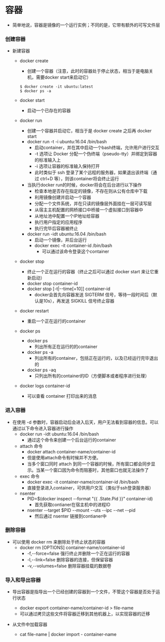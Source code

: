 
# 容器

* 简单地说，容器是镜像的一个运行实例；不同的是，它带有额外的可写文件层

### 创建容器

* 新建容器
    * docker create 
        * 创建一个容器（注意，此时的容器处于停止状态，相当于是电脑关机，需要docker start来启动它）
        ```
        $ docker create -it ubuntu:latest
        $ docker ps -a
        ```
    * docker start 
        * 启动一个已存在的容器

    * docker run 
        * 创建一个容器并启动它，相当于是 docker create 之后再 docker start
        * docker run -t -i ubuntu:16.04 /bin/bash
            * 启动container，并在其中启动一个bash终端，允许用户进行交互
            * -t 选项让 Docker 分配一个伪终端（pseudo-tty）并绑定到容器的标准输入上
            * -i 选项让容器的标准输入保持打开
            * 此时类似于 ssh 登录了某个远程的服务器，如果退出该终端（通过 ctrl+D 等），则该container将会终止运行
        * 当执行docker run的时候，docker将会在后台进行以下操作
            * 检查本地是否存在指定的镜像，不存在则从公有仓库中下载
            * 利用镜像创建并启动一个容器
            * 分配一个文件系统，并在只读的镜像层外面挂在一层可读写层
            * 从宿主主机配置的网桥接口中桥接一个虚拟接口到容器中
            * 从地址池中配置一个IP地址给容器
            * 执行用户指定的应用程序
            * 执行完毕后容器被终止
        * docker run -idt ubuntu:16.04 /bin/bash
            * 启动一个镜像，并后台运行
            * docker exec -it container-id /bin/bash
                * 可以通过该命令登录这个container

    * docker stop
        * 终止一个正在运行的容器（终止之后可以通过 docker start 来让它重新启动）
        * docker stop container-id
        * docker stop [-t|--time[=10]] container-id
            * docker会首先向容器发送 SIGTERM 信号，等待一段时间后（默认是10s），再发送 SIGKILL 信号终止容器
        
    * docker restart
        * 重启一个正在运行的container

    * docker ps
        * docker ps 
            * 列出所有正在运行的的container
        * docker ps -a 
            * 列出所有的container，包括正在运行的，以及已经运行完毕退出的
        * docker ps -aq
            * 只列出所有的container的ID（方便脚本或者程序进行处理）

    * docker logs container-id
        * 可以查看 container 打印出来的消息

### 进入容器

* 在使用 -d 参数时，容器启动后会进入后天，用户无法看到容器的信息。可以通过以下命令进入容器进行操作
    * docker run -idt ubuntu:16.04 /bin/bash
        * 通过这个命令来创建一个后台运行的container
    * attach 命令
        * docker attach container-name/container-id 
        * 但是使用attach命令有时候并不方便。
        * 当多个窗口同时 attach 到同一个容器的时候，所有窗口都会同步显示。当某一个窗口因为命令而阻塞时，其他窗口也就无法操作了
    * exec 命令
        * docker exec -it container-name/container-id /bin/bash
        * 直接登录进入container，可供用户交互（类似于ssh登录服务器）
    * nsenter
        * PID=$(docker inspect --format "{{ .State.Pid }}" container-id)
            * 首先获取contianer在宿主机中的进程ID
        * nsenter --target $PID --mount --uts --ipc --net --pid
            * 然后通过 nsenter 链接到contianer中

### 删除容器

* 可以使用 docker rm 来删除处于终止状态的容器
    * docker rm [OPTIONS] container-name/container-id
        * -f,--force=false 强行终止并删除一个正在运行的容器
        * -l,--link=false 删除容器的连接，但保留容器
        * -v,--volumes=false 删除容器挂载的数据卷

### 导入和导出容器

* 导出容器是指导出一个已经创建的容器到一个文件，不管这个容器是否处于运行状态
    * docker export container-name/container-id > file-name
    * 可以通过拷贝这些文件将容器迁移到其他机器上，以实现容器的迁移
    
* 从文件中加载容器
    * cat file-name | docker import - container-name

    